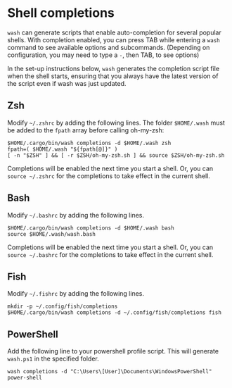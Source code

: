
# Shell completions

`wash` can generate scripts that enable auto-completion for several popular shells. With completion enabled,
you can press TAB while entering a `wash` command to see available options and
subcommands. (Depending on configuration, you may need to type a `-`, then TAB, to see options)

In the set-up instructions below, `wash` generates the completion script file when the shell starts, ensuring that you always 
have the latest version of the script even if wash was just updated.


## Zsh

Modify `~/.zshrc` by adding the following lines. The folder `$HOME/.wash` must be added to the `fpath` array before calling oh-my-zsh:

```
$HOME/.cargo/bin/wash completions -d $HOME/.wash zsh
fpath=( $HOME/.wash "${fpath[@]}" )
[ -n "$ZSH" ] && [ -r $ZSH/oh-my-zsh.sh ] && source $ZSH/oh-my-zsh.sh 
```

Completions will be enabled the next time you start a shell. Or, you can `source ~/.zshrc` for the completions to take effect in the current shell.


## Bash

Modify `~/.bashrc` by adding the following lines.

```
$HOME/.cargo/bin/wash completions -d $HOME/.wash bash
source $HOME/.wash/wash.bash 
```

Completions will be enabled the next time you start a shell. Or, you can `source ~/.bashrc` for the completions to take effect in the current shell.


## Fish

Modify `~/.fishrc` by adding the following lines.

```
mkdir -p ~/.config/fish/completions
$HOME/.cargo/bin/wash completions -d ~/.config/fish/completions fish
```


## PowerShell

Add the following line to your powershell profile script. This will generate `wash.ps1` in the specified folder.

```
wash completions -d "C:\Users\[User]\Documents\WindowsPowerShell" power-shell
```

